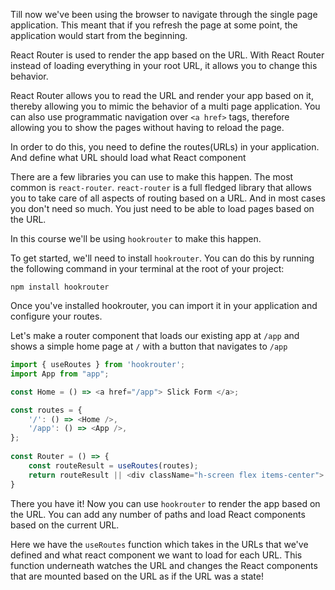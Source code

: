 Till now we've been using the browser to navigate through the single page application. This meant that if you refresh the page at some point, the application would start from the beginning.

React Router is used to render the app based on the URL. With React Router instead of loading everything in your root URL, it allows you to change this behavior.

React Router allows you to read the URL and render your app based on it, thereby allowing you to mimic the behavior of a multi page application. You can also use programmatic navigation over `<a href>` tags, therefore allowing you to show the pages without having to reload the page.

In order to do this, you need to define the routes(URLs) in your application. And define what URL should load what React component

There are a few libraries you can use to make this happen. The most common is `react-router`. `react-router` is a full fledged library that allows you to take care of all aspects of routing based on a URL. And in most cases you don't need so much. You just need to be able to load pages based on the URL.

In this course we'll be using `hookrouter` to make this happen.

To get started, we'll need to install `hookrouter`. You can do this by running the following command in your terminal at the root of your project:

```
npm install hookrouter
```

Once you've installed hookrouter, you can import it in your application and configure your routes.

Let's make a router component that loads our existing app at `/app` and shows a simple home page at `/` with a button that navigates to `/app`

```js
import { useRoutes } from 'hookrouter';
import App from "app";

const Home = () => <a href="/app"> Slick Form </a>;

const routes = {
    '/': () => <Home />,
    '/app': () => <App />,
};
	
const Router = () => {
    const routeResult = useRoutes(routes);
    return routeResult || <div className="h-screen flex items-center"> </div>;
}
```

There you have it! Now you can use `hookrouter` to render the app based on the URL. You can add any number of paths and load React components based on the current URL.

Here we have the `useRoutes` function which takes in the URLs that we've defined and what react component we want to load for each URL. This function underneath watches the URL and changes the React components that are mounted based on the URL as if the URL was a state! 